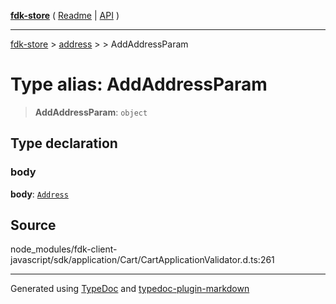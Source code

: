 [**fdk-store**](../../../README.md) ( [Readme](../../../README.md) \| [API](../../../API.md) )

---

[fdk-store](../../../API.md) > [address](../../README.md) > [<internal>](../README.md) > AddAddressParam

# Type alias: AddAddressParam

> **AddAddressParam**: `object`

## Type declaration

### body

**body**: [`Address`](type-alias.Address.md)

## Source

node_modules/fdk-client-javascript/sdk/application/Cart/CartApplicationValidator.d.ts:261

---

Generated using [TypeDoc](https://typedoc.org/) and [typedoc-plugin-markdown](https://www.npmjs.com/package/typedoc-plugin-markdown)
